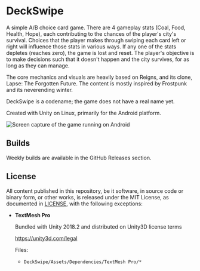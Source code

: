 # DeckSwipe

A simple A/B choice card game. There are 4 gameplay stats (Coal, Food, Health, Hope), each contributing to the chances of the player's city's survival. Choices that the player makes through swiping each card left or right will influence those stats in various ways. If any one of the stats depletes (reaches zero), the game is lost and reset. The player's objective is to make decisions such that it doesn't happen and the city survives, for as long as they can manage.

The core mechanics and visuals are heavily based on Reigns, and its clone, Lapse: The Forgotten Future. The content is mostly inspired by Frostpunk and its neverending winter.

DeckSwipe is a codename; the game does not have a real name yet.

Created with Unity on Linux, primarily for the Android platform.

![Screen capture of the game running on Android](screencap-android.gif)

## Builds

Weekly builds are available in the GitHub Releases section.

## License

All content published in this repository, be it software, in source code or binary form, or other works, is released under the MIT License, as documented in [LICENSE](./LICENSE), with the following exceptions:

* **TextMesh Pro**
	
	Bundled with Unity 2018.2 and distributed on Unity3D license terms
	
	https://unity3d.com/legal
	
	Files:
	
	* `DeckSwipe/Assets/Dependencies/TextMesh Pro/*`
	

